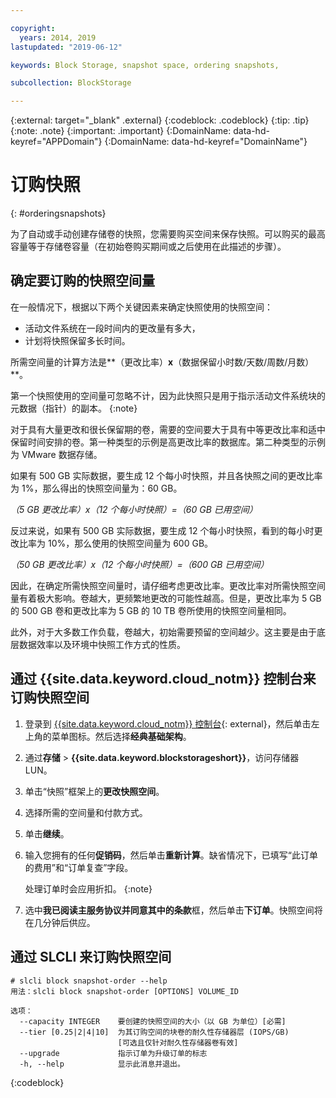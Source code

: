 ```yaml
---

copyright:
  years: 2014, 2019
lastupdated: "2019-06-12"

keywords: Block Storage, snapshot space, ordering snapshots,

subcollection: BlockStorage

---
```

{:external: target="_blank" .external}
{:codeblock: .codeblock}
{:tip: .tip}
{:note: .note}
{:important: .important}
{:DomainName: data-hd-keyref="APPDomain"}
{:DomainName: data-hd-keyref="DomainName"}

# 订购快照
{: #orderingsnapshots}

为了自动或手动创建存储卷的快照，您需要购买空间来保存快照。可以购买的最高容量等于存储卷容量（在初始卷购买期间或之后使用在此描述的步骤）。

## 确定要订购的快照空间量

在一般情况下，根据以下两个关键因素来确定快照使用的快照空间：
- 活动文件系统在一段时间内的更改量有多大，
- 计划将快照保留多长时间。  

所需空间量的计算方法是**（更改比率）**x**（数据保留小时数/天数/周数/月数）**。

第一个快照使用的空间量可忽略不计，因为此快照只是用于指示活动文件系统块的元数据（指针）的副本。
{:note}

对于具有大量更改和很长保留期的卷，需要的空间要大于具有中等更改比率和适中保留时间安排的卷。第一种类型的示例是高更改比率的数据库。第二种类型的示例为 VMware 数据存储。

如果有 500 GB 实际数据，要生成 12 个每小时快照，并且各快照之间的更改比率为 1%，那么得出的快照空间量为：60 GB。

*（5 GB 更改比率）x（12 个每小时快照）=（60 GB 已用空间）*

反过来说，如果有 500 GB 实际数据，要生成 12 个每小时快照，看到的每小时更改比率为 10%，那么使用的快照空间量为 600 GB。

*（50 GB 更改比率）x（12 个每小时快照）=（600 GB 已用空间）*

因此，在确定所需快照空间量时，请仔细考虑更改比率。更改比率对所需快照空间量有着极大影响。卷越大，更频繁地更改的可能性越高。但是，更改比率为 5 GB 的 500 GB 卷和更改比率为 5 GB 的 10 TB 卷所使用的快照空间量相同。

此外，对于大多数工作负载，卷越大，初始需要预留的空间越少。这主要是由于底层数据效率以及环境中快照工作方式的性质。

## 通过 {{site.data.keyword.cloud_notm}} 控制台来订购快照空间

1. 登录到 [{{site.data.keyword.cloud_notm}} 控制台](https://{DomainName}/catalog){: external}，然后单击左上角的菜单图标。然后选择**经典基础架构**。
2. 通过**存储** > **{{site.data.keyword.blockstorageshort}}**，访问存储器 LUN。
2. 单击“快照”框架上的**更改快照空间**。
3. 选择所需的空间量和付款方式。
4. 单击**继续**。
5. 输入您拥有的任何**促销码**，然后单击**重新计算**。缺省情况下，已填写“此订单的费用”和“订单复查”字段。

   处理订单时会应用折扣。
   {:note}
6. 选中**我已阅读主服务协议并同意其中的条款**框，然后单击**下订单**。快照空间将在几分钟后供应。

## 通过 SLCLI 来订购快照空间

```
# slcli block snapshot-order --help
用法：slcli block snapshot-order [OPTIONS] VOLUME_ID

选项：
  --capacity INTEGER    要创建的快照空间的大小（以 GB 为单位）[必需]
  --tier [0.25|2|4|10]  为其订购空间的块卷的耐久性存储器层 (IOPS/GB)
                        [可选且仅针对耐久性存储器卷有效]
  --upgrade             指示订单为升级订单的标志
  -h, --help            显示此消息并退出。
```
{:codeblock}
